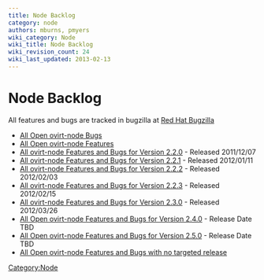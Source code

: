 ```yaml
---
title: Node Backlog
category: node
authors: mburns, pmyers
wiki_category: Node
wiki_title: Node Backlog
wiki_revision_count: 24
wiki_last_updated: 2013-02-13
---
```


# Node Backlog

All features and bugs are tracked in bugzilla at [Red Hat Bugzilla](http://bugzilla.redhat.com)

*   [All Open ovirt-node Bugs](http://goo.gl/alPU4)
*   [All Open ovirt-node Features](http://goo.gl/IMG4p)
*   [All ovirt-node Features and Bugs for Version 2.2.0](http://goo.gl/b9htC) - Released 2011/12/07
*   [All ovirt-node Features and Bugs for Version 2.2.1](http://goo.gl/Jcxmb) - Released 2012/01/11
*   [All ovirt-node Features and Bugs for Version 2.2.2](http://goo.gl/PkWgM) - Released 2012/02/03
*   [All ovirt-node Features and Bugs for Version 2.2.3](http://goo.gl/HTDPJ) - Released 2012/02/15
*   [All ovirt-node Features and Bugs for Version 2.3.0](http://goo.gl/O230Q) - Released 2012/03/26
*   [All Open ovirt-node Features and Bugs for Version 2.4.0](http://goo.gl/i8G14) - Release Date TBD
*   [All Open ovirt-node Features and Bugs for Version 2.5.0](http://goo.gl/OqoE3) - Release Date TBD
*   [All Open ovirt-node Features and Bugs with no targeted release](http://goo.gl/LYzM7)

<Category:Node>
